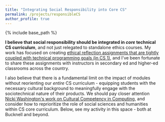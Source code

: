 ```yaml
---
title: "Integrating Social Responsibility into Core CS"
permalink: /projects/responsibleCS
author_profile: true
---
```


<link rel="stylesheet" href="{{ base_path }}/assets/css/pubstyle.css">
{% include base_path %}
<script src="{{ base_path }}/assets/js/ethicSettings.js"></script>
<script src="{{ base_path }}/assets/js/listpubs.js"></script>

**I believe that social responsibility should be integrated in _core_ technical CS curriculum**, and not just relegated to standalone ethics courses. My work has focused on creating [ethical reflection assignments that are tightly coupled with technical programming goals (in CS 1)](https://ethicalcs.github.io/), and I've been fortunate to share these assignments with instructors in secondary ed and higher-ed classrooms across the country.  

I also believe that there is a fundamental limit on the impact of modules without reorienting our _entire_ CS curriculum - equipping students with the necessary cultural background to meaningfully engage with the sociotechnical nature of their products. We should pay closer attention [Nicki Washington's work on Cultural Competency in Computing](https://identity.cs.duke.edu/), and consider how to reprioritize the role of social sciences and humanities within CS core curriculum. Below, see my activity in this space - both at Bucknell and beyond. 

<div id="highlights"></div> 

<div id="publications"></div> 





